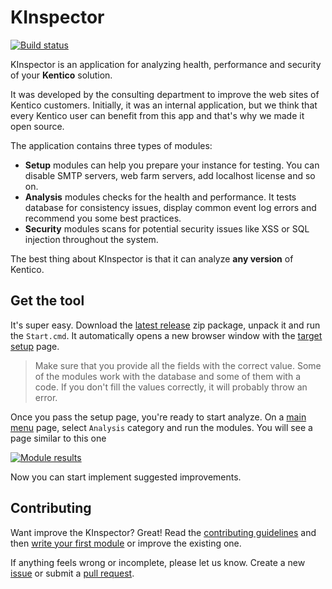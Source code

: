 # KInspector
[![Build status](https://ci.appveyor.com/api/projects/status/udykjx510v83w9y6?svg=true)](https://ci.appveyor.com/project/kentico/kinspector)

KInspector is an application for analyzing health, performance and security of your **Kentico** solution. 

It was developed by the consulting department to improve the web sites of Kentico customers. Initially, it was an internal application, but we think that every Kentico user can benefit from this app and that's why we made it open source. 

The application contains three types of modules:
- **Setup** modules can help you prepare your instance for testing. You can disable SMTP servers, web farm servers, add localhost license and so on.
- **Analysis** modules checks for the health and performance. It tests database for consistency issues, display common event log errors and recommend you some best practices.
- **Security** modules scans for potential security issues like XSS or SQL injection throughout the system.

The best thing about KInspector is that it can analyze **any version** of Kentico. 


## Get the tool

It's super easy. Download the [latest release](https://github.com/Kentico/KInspector/releases/latest) zip package, unpack it and run the ```Start.cmd```. It automatically opens a new browser window with the [target setup](http://i.imgur.com/4n5s56z.png) page. 
> Make sure that you provide all the fields with the correct value. Some of the modules work with the database and some of them with a code. If you don't fill the values correctly, it will probably throw an error.

Once you pass the setup page, you're ready to start analyze. On a [main menu](http://i.imgur.com/H7zBQOZ.png) page, select ```Analysis``` category and run the modules. You will see a page similar to this one

[![Module results](http://i.imgur.com/UUdTlNL.png)](http://i.imgur.com/Vti1Fo7.png)

Now you can start implement suggested improvements.

## Contributing
Want improve the KInspector? Great! Read the [contributing guidelines](https://github.com/Kentico/KInspector/blob/master/CONTRIBUTING.md) and then [write your first module](https://github.com/Kentico/KInspector/wiki/Writing-a-custom-module) or improve the existing one.

If anything feels wrong or incomplete, please let us know. Create a new [issue](https://github.com/Kentico/KInspector/issues/new) or submit a [pull request](https://help.github.com/articles/using-pull-requests/).
